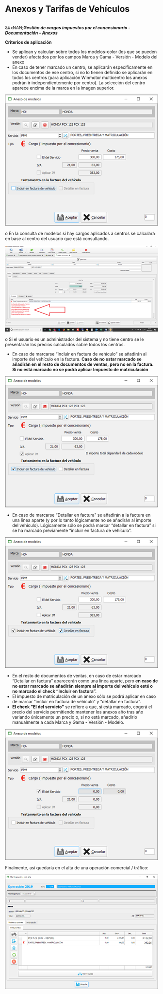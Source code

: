 # Anexos y Tarifas de Vehículos

\
&#xNAN;_**Gestión de cargos impuestos por el concesionario - Documentación - Anexos**_

**Criterios de aplicación**

* Se aplican y calculan sobre todos los modelos-color (los que se pueden vender) afectados por los campos Marca y Gama - Versión - Modelo del anexo
* En caso de tener marcado un centro, se aplicarán específicamente en los documentos de ese centro, si no lo tienen definido se aplicarán en todos los centros (para aplicación Winmotor multicentro los anexos podrán ir independientemente por centro). La selección del centro aparece encima de la marca en la imagen superior.

![](<../../../.gitbook/assets/image (201).png>)

o En la consulta de modelos si hay cargos aplicados a centros se calculará en base al centro del usuario que está consultando.

![](<../../../.gitbook/assets/image (202).png>)

o Si el usuario es un administrador del sistema y no tiene centro se le presentarán los precios calculados sobre todos los centros.

* En caso de marcarse “Incluir en factura de vehículo” se añadirán al importe del vehículo en la factura. **Caso de no estar marcado se añadirán en el resto de documentos de ventas, pero no en la factura. Si no está marcado no se podrá aplicar Impuesto de matriculación**

![](<../../../.gitbook/assets/image (205).png>)

* En caso de marcarse “Detallar en factura” se añadirán a la factura en una línea aparte (y por lo tanto lógicamente no se añadirán al importe del vehículo). Lógicamente sólo se podrá marcar “detallar en factura” si se ha marcado previamente “incluir en factura de vehículo”.

![](<../../../.gitbook/assets/image (207).png>)

* En el resto de documentos de ventas, en caso de estar marcado “Detallar en factura” aparecerán como una línea aparte, pero **en caso de no estar marcado se añadirán siempre al importe del vehículo esté o no marcado el check “Incluir en factura”.**
* El impuesto de matriculación de un anexo sólo se podrá aplicar en caso de marcar “incluir en factura de vehículo” y “detallar en factura”.
* **El check "El del servicio"** se refiere a que, si está marcado, cogerá el precio del servicio permitiendo mantener los anexos año tras año variando únicamente un precio o, si no está marcado, añadirlo manualmente a cada Marca y Gama - Versión - Modelo.

![](<../../../.gitbook/assets/image (208).png>)

Finalmente, así quedaría en el alta de una operación comercial / tráfico:

![](<../../../.gitbook/assets/image (210).png>)
